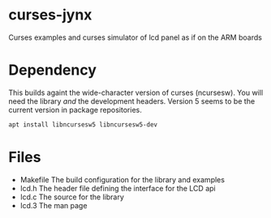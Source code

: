 # curses-jynx
Curses examples and curses simulator of lcd panel as if on the ARM boards

# Dependency
This builds againt the wide-character version of curses (ncursesw).  You will need the library _and_ the development headers.
Version 5 seems to be the current version in package repositories.

```bash
apt install libncursesw5 libncursesw5-dev
```

# Files

* Makefile
  The build configuration for the library and examples
* lcd.h
  The header file defining the interface for the LCD api
* lcd.c
  The source for the library
* lcd.3
  The man page 
  
